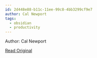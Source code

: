 ```yaml
---
id: 2d448e88-b11c-11ee-99c8-4bb3299cf9e7
author: Cal Newport
tags:
  - obsidian
  - productivity
---
```


Author: Cal Newport

[Read Original](https://omnivore.app/attachments/u/2cf7b176-b11c-11ee-99c8-07c5ddcc0c26/attachment.pdf)

